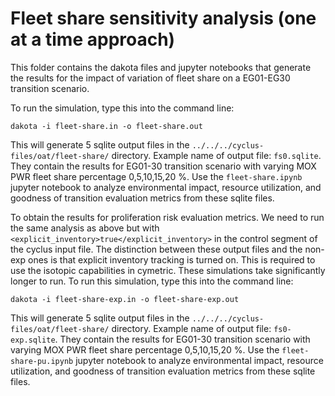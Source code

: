 # Fleet share sensitivity analysis (one at a time approach)
This folder contains the dakota files and jupyter notebooks
that generate the results for the impact of variation of fleet 
share on a EG01-EG30 transition scenario. 

To run the simulation, type this into the command line: 

`dakota -i fleet-share.in -o fleet-share.out`

This will generate 5 sqlite output files in the 
`../../../cyclus-files/oat/fleet-share/` directory. 
Example name of output file: `fs0.sqlite`.
They contain the results for EG01-30 transition scenario with varying MOX PWR fleet share
percentage 0,5,10,15,20 %. 
Use the `fleet-share.ipynb` jupyter notebook to analyze environmental impact, resource utilization, 
and goodness of transition evaluation metrics from these sqlite files.

To obtain the results for proliferation risk evaluation metrics. We need to run 
the same analysis as above but with `<explicit_inventory>true</explicit_inventory>`
in the control segment of the cyclus input file. 
The distinction between these output files and the non-exp ones is that 
explicit inventory tracking is turned on. 
This is required to use the isotopic capabilities in cymetric. 
These simulations take significantly longer to run. 
To run this simulation, type this into the command line: 

`dakota -i fleet-share-exp.in -o fleet-share-exp.out`

This will generate 5 sqlite output files in the 
`../../../cyclus-files/oat/fleet-share/` directory. Example name of output file: `fs0-exp.sqlite`.
They contain the results for EG01-30 transition scenario with varying MOX PWR fleet share
percentage 0,5,10,15,20 %. 
Use the `fleet-share-pu.ipynb` jupyter notebook to analyze environmental impact, resource utilization, 
and goodness of transition evaluation metrics from these sqlite files.


